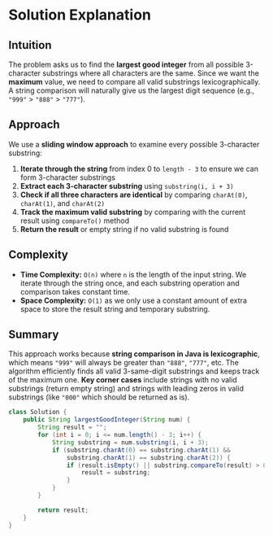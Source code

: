 
# Solution Explanation

## Intuition
The problem asks us to find the **largest good integer** from all possible 3-character substrings where all characters are the same. Since we want the **maximum** value, we need to compare all valid substrings lexicographically. A string comparison will naturally give us the largest digit sequence (e.g., `"999"` > `"888"` > `"777"`).

## Approach
We use a **sliding window approach** to examine every possible 3-character substring:

1. **Iterate through the string** from index 0 to `length - 3` to ensure we can form 3-character substrings
2. **Extract each 3-character substring** using `substring(i, i + 3)`
3. **Check if all three characters are identical** by comparing `charAt(0)`, `charAt(1)`, and `charAt(2)`
4. **Track the maximum valid substring** by comparing with the current result using `compareTo()` method
5. **Return the result** or empty string if no valid substring is found

## Complexity
- **Time Complexity:** `O(n)` where `n` is the length of the input string. We iterate through the string once, and each substring operation and comparison takes constant time.
- **Space Complexity:** `O(1)` as we only use a constant amount of extra space to store the result string and temporary substring.

## Summary
This approach works because **string comparison in Java is lexicographic**, which means `"999"` will always be greater than `"888"`, `"777"`, etc. The algorithm efficiently finds all valid 3-same-digit substrings and keeps track of the maximum one. **Key corner cases** include strings with no valid substrings (return empty string) and strings with leading zeros in valid substrings (like `"000"` which should be returned as is).
```java
class Solution {
    public String largestGoodInteger(String num) {
        String result = "";
        for (int i = 0; i <= num.length() - 3; i++) {
            String substring = num.substring(i, i + 3);
            if (substring.charAt(0) == substring.charAt(1) &&
                substring.charAt(1) == substring.charAt(2)) {
                if (result.isEmpty() || substring.compareTo(result) > 0) {
                    result = substring;
                }
            }
        }

        return result;
    }
}

```
